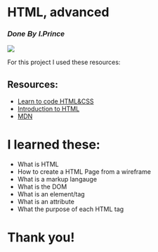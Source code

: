 **<h1>HTML, advanced</h1>**
_<h3 style="font-family: Arial;">Done By I.Prince</h3>_
<img src="https://github.com/iranziprince01/alu-web-development/assets/116654088/8a8ae1e5-70f8-4fd3-a637-f472836c456a">
<p>For this project I used these resources:</p>
<h2>Resources:</h2>
<ul>
  <li><a href="https://learn.shayhowe.com/html-css/">Learn to code HTML&CSS</a></li>
  <li><a href="https://developer.mozilla.org/en-US/docs/Learn/HTML/Introduction_to_HTML"> Introduction to HTML</a></li>            
  <li><a href="https://developer.mozilla.org/en-US/"> MDN</a></li>
</ul>


# I learned these:
<ul>
  <li>What is HTML</li>
  <li>How to create a HTML Page from a wireframe</li>
  <li>What is a markup langauge</li>
  <li>What is the DOM</li>
  <li>What is an element/tag</li>
  <li>What is an attribute</li>
  <li>What the purpose of each HTML tag</li>
</ul>
<h1>Thank you!<h1>
